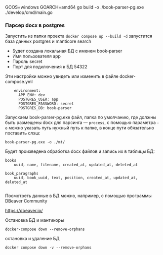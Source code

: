 GOOS=windows GOARCH=amd64 go build -o ./book-parser-pg.exe ./develop/cmd/main.go

### Парсер docx в postgres

Запустить из папки проекта `docker compose up --build -d`
запустится база данных postgres и manticore search

- Будет создана локальная БД с именем book-parser
- Имя пользователя app
- Пароль secret
- Порт для подключения к БД 54322

Эти настройки можно увидеть или изменить в файле docker-compose.yml
```
    environment:
      APP_ENV: dev
      POSTGRES_USER: app
      POSTGRES_PASSWORD: secret
      POSTGRES_DB: book-parser
```

Запускаем book-parser-pg.exe файл, папка по умолчанию, где должны быть размещены docx для парсинга — `process`, с помощью параметра `-o` можно указать путь нужный путь к папке, в конце пути обязательно поставить слэш:

`book-parser-pg.exe -o ./mt/`

Будет произведена обработка docx файлов и запись их в таблицы БД:
```
books
    uuid, name, filename, created_at, updated_at, deleted_at

book_paragraphs
    uuid, book_uuid, text, position, created_at, updated_at, deleted_at
    
```

Посмотреть данные в БД можно, например, с помощью программы DBeaver Community

https://dbeaver.io/

Остановка БД и мантикоры

`docker-compose down --remove-orphans`

остановка и удаление БД

`docker compose down -v --remove-orphans`

